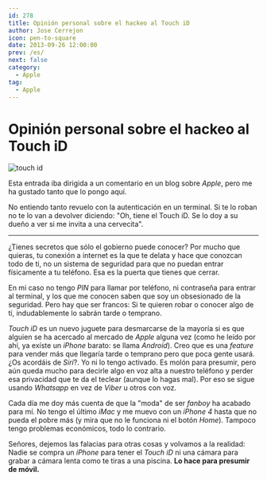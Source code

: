 ```yaml
---
id: 278
title: Opinión personal sobre el hackeo al Touch iD
author: Jose Cerrejon
icon: pen-to-square
date: 2013-09-26 12:00:00
prev: /es/
next: false
category:
  - Apple
tag:
  - Apple
---
```


# Opinión personal sobre el hackeo al Touch iD

![touch id](/images/2013/09/touchid.jpg)

Esta entrada iba dirigida a un comentario en un blog sobre *Apple*, pero me ha gustado tanto que lo pongo aquí.

No entiendo tanto revuelo con la autenticación en un terminal. Si te lo roban no te lo van a devolver diciendo: "Oh, tiene el Touch iD. Se lo doy a su dueño a ver si me invita a una cervecita".

- - -
¿Tienes secretos que sólo el gobierno puede conocer? Por mucho que quieras, tu conexión a internet es la que te delata y hace que conozcan todo de ti, no un sistema de seguridad para que no puedan entrar físicamente a tu teléfono. Esa es la puerta que tienes que cerrar.

En mi caso no tengo *PIN* para llamar por teléfono, ni contraseña para entrar al terminal, y los que me conocen saben que soy un obsesionado de la seguridad. Pero hay que ser francos: Si te quieren robar o conocer algo de tí, indudablemente lo sabrán tarde o temprano.

*Touch iD* es un nuevo juguete para desmarcarse de la mayoría si es que alguien se ha acercado al mercado de *Apple* alguna vez (como he leído por ahí, ya exíste un *iPhone* barato: se llama *Android*). Creo que es una *feature* para vender más que llegaría tarde o temprano pero que poca gente usará. ¿Os acordáis de *Siri*?. Yo ni lo tengo activado. Es molón para presumir, pero aún queda mucho para decirle algo en voz alta a nuestro teléfono y perder esa privacidad que te da el teclear (aunque lo hagas mal). Por eso se sigue usando *Whatsapp* en vez de *Viber* u otros con voz.

Cada día me doy más cuenta de que la "moda" de ser *fanboy* ha acabado para mí. No tengo el último *iMac* y me muevo con un *iPhone 4* hasta que no pueda el pobre más (y mira que no le funciona ni el botón *Home*). Tampoco tengo problemas económicos, todo lo contrario.

Señores, dejemos las falacias para otras cosas y volvamos a la realidad: Nadie se compra un *iPhone* para tener el *Touch iD* ni una cámara para grabar a cámara lenta como te tiras a una piscina. **Lo hace para presumir de móvil.**